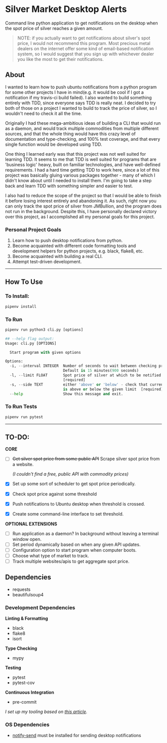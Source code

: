 # Silver Market Desktop Alerts

Command line python application to get notifications on the desktop when the spot price of silver reaches a given amount.

> NOTE: if you actually want to get notifications about silver's spot price, I would not recommend this program. Most precious metal dealers on the internet offer some kind of email-based notification system, so I would suggest that you sign up with whichever dealer you like the most to get their notifications.

## About

I wanted to learn how to push ubuntu notifications from a python program for some other projects I have in mind(e.g. it would be cool if I got a notification if my travis-ci build failed). I also wanted to build something entirely with TDD, since everyone says TDD is really neat. I decided to try both of those on a project I wanted to build to track the price of silver, so I wouldn't need to check it all the time.

Originally I had these mega-ambitious ideas of building a CLI that would run as a daemon, and would track multiple commodities from multiple different sources, and that the whole thing would have this crazy level of documentation and type-checking, and 100% test coverage, and that every single function would be developed using TDD.

One thing I learned early was that this project was not well suited for learning TDD. It seems to me that TDD is well suited for programs that are 'business logic' heavy, built on familiar technologies, and have well-defined requirements. I had a hard time getting TDD to work here, since a lot of this project was basically gluing various packages together - many of which I didn't know about until I needed to install them. I'm going to take a step back and learn TDD with something simpler and easier to test.

I also had to reduce the scope of the project so that I would be able to finish it before losing interest entirely and abandoning it. As such, right now you can only track the spot price of silver from JMBullion, and the program does not run in the background. Despite this, I have personally declared victory over this project, as I accomplished all my personal goals for this project.

### Personal Project Goals

1. Learn how to push desktop notifications from python.
2. Become acquainted with different code formatting tools and development helpers for python projects, e.g. black, flake8, etc.
3. Become acquainted with building a real CLI.
4. Attempt test-driven development.

---

## How To Use

### To Install:

```python
pipenv install
```

### To Run

```python
pipenv run python3 cli.py [options]

## --help flag output:
Usage: cli.py [OPTIONS]

  Start program with given options

Options:
  -i, --interval INTEGER  Number of seconds to wait between checking price.
                          Default is 15 minutes(900 seconds)
  -l, --limit FLOAT       Spot price of silver at which to be notified
                          [required]
  -s, --side TEXT         either 'above' or 'below' - check that current price
                          is above or below the given limit  [required]
  --help                  Show this message and exit.

```

### To Run Tests

```python
pipenv run pytest
```

---

## TO-DO:

**CORE**

- [ ] ~~Get silver spot price from some public API~~ Scrape silver spot price from a website.

  *(I couldn't find a free, public API with commodity prices)*

- [x] Set up some sort of scheduler to get spot price periodically.

- [x] Check spot price against some threshold

- [x] Push notifications to Ubuntu desktop when threshold is crossed.

- [x] Create some command-line interface to set threshold.


**OPTIONAL EXTENSIONS**

- [ ] Run application as a daemon? In background without leaving a terminal window open.
- [ ] Set period dynamically based on when any given API updates.
- [ ] Configuration option to start program when computer boots.
- [ ] Choose what type of market to track.
- [ ] Track multiple websites/apis to get aggregate spot price.

## Dependencies

* requests
* beautifulsoup4

### Development Dependencies

**Linting & Formatting**

* black
* flake8
* isort

**Type Checking**

* mypy

**Testing**

* pytest
* pytest-cov

**Continuous Integration**

* pre-commit

*I set up my tooling based on [this article](https://sourcery.ai/blog/python-best-practices/).*

### OS Dependencies

* [notify-send](https://manpages.ubuntu.com/manpages/disco/en/man1/notify-send.1.html) must be installed for sending desktop notifications
